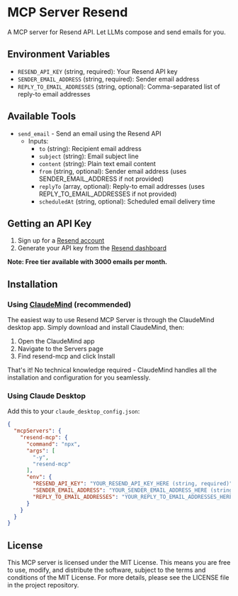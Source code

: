 # MCP Server Resend

A MCP server for Resend API. Let LLMs compose and send emails for you.

## Environment Variables

- `RESEND_API_KEY` (string, required): Your Resend API key
- `SENDER_EMAIL_ADDRESS` (string, required): Sender email address
- `REPLY_TO_EMAIL_ADDRESSES` (string, optional): Comma-separated list of reply-to email addresses

## Available Tools

- `send_email` - Send an email using the Resend API
  - Inputs:
    - `to` (string): Recipient email address
    - `subject` (string): Email subject line
    - `content` (string): Plain text email content
    - `from` (string, optional): Sender email address (uses SENDER_EMAIL_ADDRESS if not provided)
    - `replyTo` (array, optional): Reply-to email addresses (uses REPLY_TO_EMAIL_ADDRESSES if not provided)
    - `scheduledAt` (string, optional): Scheduled email delivery time

## Getting an API Key

1. Sign up for a [Resend account](https://resend.com/)
2. Generate your API key from the [Resend dashboard](https://resend.com/api-keys)

**Note: Free tier available with 3000 emails per month.**

## Installation

### Using [ClaudeMind](https://claudemind.com/) (recommended)

The easiest way to use Resend MCP Server is through the ClaudeMind desktop app. Simply download and install ClaudeMind, then:

1. Open the ClaudeMind app
2. Navigate to the Servers page
3. Find resend-mcp and click Install

That's it! No technical knowledge required - ClaudeMind handles all the installation and configuration for you seamlessly.

### Using Claude Desktop

Add this to your `claude_desktop_config.json`:

```json
{
  "mcpServers": {
    "resend-mcp": {
      "command": "npx",
      "args": [
        "-y",
        "resend-mcp"
      ],
      "env": {
        "RESEND_API_KEY": "YOUR_RESEND_API_KEY_HERE (string, required)",
        "SENDER_EMAIL_ADDRESS": "YOUR_SENDER_EMAIL_ADDRESS_HERE (string, required)",
        "REPLY_TO_EMAIL_ADDRESSES": "YOUR_REPLY_TO_EMAIL_ADDRESSES_HERE (string, optional, comma delimited)"
      }
    }
  }
}
```


## License

This MCP server is licensed under the MIT License. This means you are free to use, modify, and distribute the software, subject to the terms and conditions of the MIT License. For more details, please see the LICENSE file in the project repository.